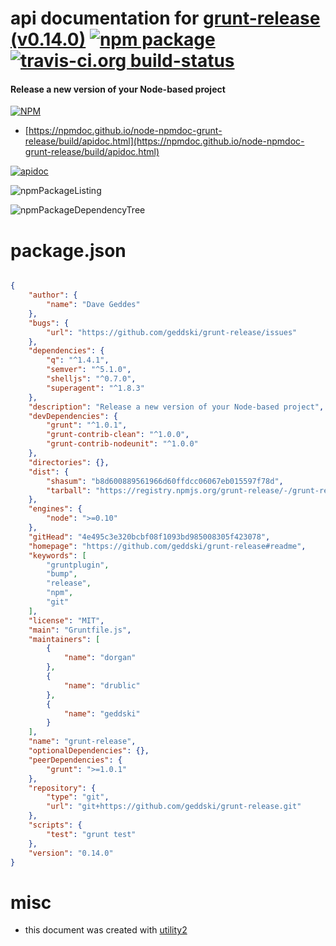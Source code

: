 # api documentation for  [grunt-release (v0.14.0)](https://github.com/geddski/grunt-release#readme)  [![npm package](https://img.shields.io/npm/v/npmdoc-grunt-release.svg?style=flat-square)](https://www.npmjs.org/package/npmdoc-grunt-release) [![travis-ci.org build-status](https://api.travis-ci.org/npmdoc/node-npmdoc-grunt-release.svg)](https://travis-ci.org/npmdoc/node-npmdoc-grunt-release)
#### Release a new version of your Node-based project

[![NPM](https://nodei.co/npm/grunt-release.png?downloads=true&downloadRank=true&stars=true)](https://www.npmjs.com/package/grunt-release)

- [https://npmdoc.github.io/node-npmdoc-grunt-release/build/apidoc.html](https://npmdoc.github.io/node-npmdoc-grunt-release/build/apidoc.html)

[![apidoc](https://npmdoc.github.io/node-npmdoc-grunt-release/build/screenCapture.buildCi.browser.%252Ftmp%252Fbuild%252Fapidoc.html.png)](https://npmdoc.github.io/node-npmdoc-grunt-release/build/apidoc.html)

![npmPackageListing](https://npmdoc.github.io/node-npmdoc-grunt-release/build/screenCapture.npmPackageListing.svg)

![npmPackageDependencyTree](https://npmdoc.github.io/node-npmdoc-grunt-release/build/screenCapture.npmPackageDependencyTree.svg)



# package.json

```json

{
    "author": {
        "name": "Dave Geddes"
    },
    "bugs": {
        "url": "https://github.com/geddski/grunt-release/issues"
    },
    "dependencies": {
        "q": "^1.4.1",
        "semver": "^5.1.0",
        "shelljs": "^0.7.0",
        "superagent": "^1.8.3"
    },
    "description": "Release a new version of your Node-based project",
    "devDependencies": {
        "grunt": "^1.0.1",
        "grunt-contrib-clean": "^1.0.0",
        "grunt-contrib-nodeunit": "^1.0.0"
    },
    "directories": {},
    "dist": {
        "shasum": "b8d600889561966d60ffdcc06067eb015597f78d",
        "tarball": "https://registry.npmjs.org/grunt-release/-/grunt-release-0.14.0.tgz"
    },
    "engines": {
        "node": ">=0.10"
    },
    "gitHead": "4e495c3e320bcbf08f1093bd985008305f423078",
    "homepage": "https://github.com/geddski/grunt-release#readme",
    "keywords": [
        "gruntplugin",
        "bump",
        "release",
        "npm",
        "git"
    ],
    "license": "MIT",
    "main": "Gruntfile.js",
    "maintainers": [
        {
            "name": "dorgan"
        },
        {
            "name": "drublic"
        },
        {
            "name": "geddski"
        }
    ],
    "name": "grunt-release",
    "optionalDependencies": {},
    "peerDependencies": {
        "grunt": ">=1.0.1"
    },
    "repository": {
        "type": "git",
        "url": "git+https://github.com/geddski/grunt-release.git"
    },
    "scripts": {
        "test": "grunt test"
    },
    "version": "0.14.0"
}
```



# misc
- this document was created with [utility2](https://github.com/kaizhu256/node-utility2)

